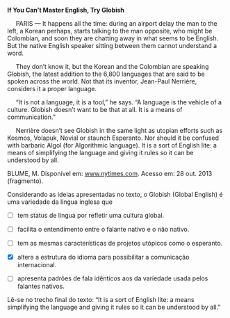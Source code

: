 

**If You Can’t Master English, Try Globish**

     PARIS — It happens all the time: during an airport delay the man to the left, a Korean perhaps, starts talking to the man opposite, who might be Colombian, and soon they are chatting away in what seems to be English. But the native English speaker sitting between them cannot understand a word.

     They don’t know it, but the Korean and the Colombian are speaking Globish, the latest addition to the 6,800 languages that are said to be spoken across the world. Not that its inventor, Jean-Paul Nerrière, considers it a proper language.

     “It is not a language, it is a tool,” he says. “A language is the vehicle of a culture. Globish doesn’t want to be that at all. It is a means of communication.”

     Nerrière doesn’t see Globish in the same light as utopian efforts such as Kosmos, Volapuk, Novial or staunch Esperanto. Nor should it be confused with barbaric Algol (for Algorithmic language). It is a sort of English lite: a means of simplifying the language and giving it rules so it can be understood by all.

BLUME, M. Disponível em: www.nytimes.com. Acesso em: 28 out. 2013 (fragmento).

Considerando as ideias apresentadas no texto, o Globish (Global English) é uma variedade da língua inglesa que



- [ ] tem status de língua por refletir uma cultura global.
- [ ] facilita o entendimento entre o falante nativo e o não nativo.
- [ ] tem as mesmas características de projetos utópicos como o esperanto.
- [x] altera a estrutura do idioma para possibilitar a comunicação internacional.
- [ ] apresenta padrões de fala idênticos aos da variedade usada pelos falantes nativos.


Lê-se no trecho final do texto: “It is a sort of English lite: a means simplifying the language and giving it rules so it can be understood by all.”

        